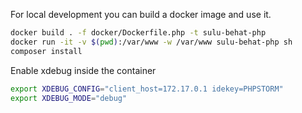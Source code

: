 For local development you can build a docker image and use it.
```bash
docker build . -f docker/Dockerfile.php -t sulu-behat-php
docker run -it -v $(pwd):/var/www -w /var/www sulu-behat-php sh
composer install
```

Enable xdebug inside the container
```bash
export XDEBUG_CONFIG="client_host=172.17.0.1 idekey=PHPSTORM"
export XDEBUG_MODE="debug"
```
